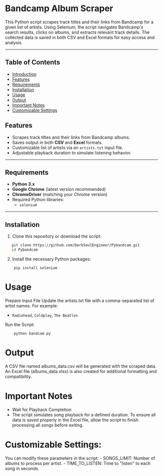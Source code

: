 # Bandcamp Album Scraper

This Python script scrapes track titles and their links from Bandcamp for a given list of artists. Using Selenium, the script navigates Bandcamp's search results, clicks on albums, and extracts relevant track details. The collected data is saved in both CSV and Excel formats for easy access and analysis.

---

## Table of Contents
- [Introduction](#bandcamp-album-scraper) 
- [Features](#features)
- [Requirements](#requirements)
- [Installation](#installation)
- [Usage](#usage)
- [Output](#output)
- [Important Notes](#important-notes)
- [Customizable Settings](#customizable-settings)

## Features

- Scrapes track titles and their links from Bandcamp albums.
- Saves output in both **CSV** and **Excel** formats.
- Customizable list of artists via an `artists.txt` input file.
- Adjustable playback duration to simulate listening behavior.

---

## Requirements

- **Python 3.x**
- **Google Chrome** (latest version recommended)
- **ChromeDriver** (matching your Chrome version)
- Required Python libraries:
  - `selenium`
---

## Installation

1. Clone this repository or download the script:
```bash
   git clone https://github.com/DarkSoulEngineer/Pybandcam.git
   cd Pybandcam
```
2. Install the necessary Python packages:
```
    pip install selenium
```

# Usage

Prepare Input File
Update the artists.txt file with a comma-separated list of artist names. For example:
- `Radiohead`, `Coldplay`, `The Beatles`

Run the Script:
```
    python bandcam.py
```

# Output

A CSV file named albums_data.csv will be generated with the scraped data.
An Excel file (albums_data.xlsx) is also created for additional formatting and compatibility.

# Important Notes

- Wait for Playback Completion
- The script simulates song playback for a defined duration. To ensure all data is saved properly in the Excel file, allow the script to finish processing all
songs before exiting.

# Customizable Settings:
  You can modify these parameters in the script:
      - SONGS_LIMIT: Number of albums to process per artist.
      - TIME_TO_LISTEN: Time to "listen" to each song in seconds.

